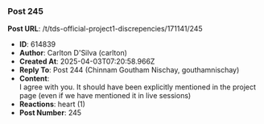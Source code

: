### Post 245
**Post URL**: /t/tds-official-project1-discrepencies/171141/245
- **ID**: 614839
- **Author**: Carlton D'Silva (carlton)
- **Created At**: 2025-04-03T07:20:58.966Z
- **Reply To**: Post 244 (Chinnam Goutham Nischay, gouthamnischay)
- **Content**:  
  I agree with you. It should have been explicitly mentioned in the project page (even if we have mentioned it in live sessions)
- **Reactions**: heart (1)
- **Post Number**: 245

